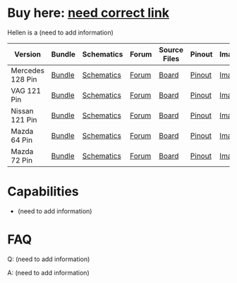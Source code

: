 # Buy here: [need correct link]()

Hellen is a (need to add information)

Version|Bundle|Schematics|Forum|Source Files|Pinout|Image
-------|------|----------|-----|------------|------|-----
Mercedes 128 Pin|[Bundle](https://rusefi.com/build_server/rusefi_bundle_hellen128.zip)|[Schematics](Hardware/Hellen/hellen128mercedes-a-schematic.pdf)|[Forum](https://rusefi.com/forum/viewtopic.php?f=4&t=1682)|[Board](https://rusefi.com/docs/ibom/hellen128mercedes-a-ibom.html)|[Pinout](https://rusefi.com/docs/pinouts/hellen/hellen128/)|[Image](Hardware/Hellen/hellen128mercedes-rev-a.jpg)
VAG 121 Pin|[Bundle](https://rusefi.com/build_server/rusefi_bundle_hellen121vag.zip)|[Schematics](https://github.com/rusefi/hellen121vag/raw/main/boards/hellen121vag-a/board/hellen121vag-a-schematic.pdf)|[Forum](https://rusefi.com/forum/viewtopic.php?f=4&t=1931)|[Board](https://github.com/rusefi/hellen121vag)|[Pinout](https://rusefi.com/docs/pinouts/hellen/hellen121vag/)|[Image](https://rusefi.com/forum/download/file.php?id=7575)
Nissan 121 Pin|[Bundle]()|[Schematics]()|[Forum]()|[Board]()|[Pinout]()|[Image]()
Mazda 64 Pin|[Bundle]()|[Schematics]()|[Forum]()|[Board]()|[Pinout]()|[Image]()
Mazda 72 Pin|[Bundle]()|[Schematics]()|[Forum]()|[Board]()|[Pinout]()|[Image]()

# Capabilities
* (need to add information)

# FAQ

Q: (need to add information)

A: (need to add information)